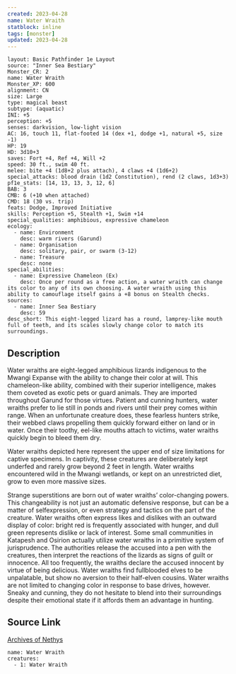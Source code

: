 ```yaml
---
created: 2023-04-28
name: Water Wraith
statblock: inline
tags: [monster]
updated: 2023-04-28
---
```

```statblock
layout: Basic Pathfinder 1e Layout
source: "Inner Sea Bestiary"
Monster_CR: 2
name: Water Wraith
Monster_XP: 600
alignment: CN
size: Large
type: magical beast
subtype: (aquatic)
INI: +5
perception: +5
senses: darkvision, low-light vision
AC: 16, touch 11, flat-footed 14 (dex +1, dodge +1, natural +5, size -1)
HP: 19
HD: 3d10+3
saves: Fort +4, Ref +4, Will +2
speed: 30 ft., swim 40 ft.
melee: bite +4 (1d8+2 plus attach), 4 claws +4 (1d6+2)
special_attacks: blood drain (1d2 Constitution), rend (2 claws, 1d3+3)
pf1e_stats: [14, 13, 13, 3, 12, 6]
BAB: 3
CMB: 6 (+10 when attached)
CMD: 18 (30 vs. trip)
feats: Dodge, Improved Initiative
skills: Perception +5, Stealth +1, Swim +14
special_qualities: amphibious, expressive chameleon
ecology:
  - name: Environment
    desc: warm rivers (Garund)
  - name: Organisation
    desc: solitary, pair, or swarm (3-12)
  - name: Treasure
    desc: none
special_abilities:
  - name: Expressive Chameleon (Ex)
    desc: Once per round as a free action, a water wraith can change its color to any of its own choosing. A water wraith using this ability to camouflage itself gains a +8 bonus on Stealth checks.
sources:
  - name: Inner Sea Bestiary
    desc: 59
desc_short: This eight-legged lizard has a round, lamprey-like mouth full of teeth, and its scales slowly change color to match its surroundings.
```
## Description
Water wraiths are eight-legged amphibious lizards indigenous to the Mwangi Expanse with the ability to change their color at will. This chameleon-like ability, combined with their superior intelligence, makes them coveted as exotic pets or guard animals. They are imported throughout Garund for those virtues. Patient and cunning hunters, water wraiths prefer to lie still in ponds and rivers until their prey comes within range. When an unfortunate creature does, these fearless hunters strike, their webbed claws propelling them quickly forward either on land or in water. Once their toothy, eel-like mouths attach to victims, water wraiths quickly begin to bleed them dry.

Water wraiths depicted here represent the upper end of size limitations for captive specimens. In captivity, these creatures are deliberately kept underfed and rarely grow beyond 2 feet in length. Water wraiths encountered wild in the Mwangi wetlands, or kept on an unrestricted diet, grow to even more massive sizes.

Strange superstitions are born out of water wraiths’ color-changing powers. This changeability is not just an automatic defensive response, but can be a matter of selfexpression, or even strategy and tactics on the part of the creature. Water wraiths often express likes and dislikes with an outward display of color: bright red is frequently associated with hunger, and dull green represents dislike or lack of interest. Some small communities in Katapesh and Osirion actually utilize water wraiths in a primitive system of jurisprudence. The authorities release the accused into a pen with the creatures, then interpret the reactions of the lizards as signs of guilt or innocence. All too frequently, the wraiths declare the accused innocent by virtue of being delicious. Water wraiths find fullblooded elves to be unpalatable, but show no aversion to their half-elven cousins. Water wraiths are not limited to changing color in response to base drives, however. Sneaky and cunning, they do not hesitate to blend into their surroundings despite their emotional state if it affords them an advantage in hunting.
## Source Link
[Archives of Nethys](https://aonprd.com/MonsterDisplay.aspx?ItemName=Water%20Wraith)
```encounter-table
name: Water Wraith
creatures:
  - 1: Water Wraith
```
